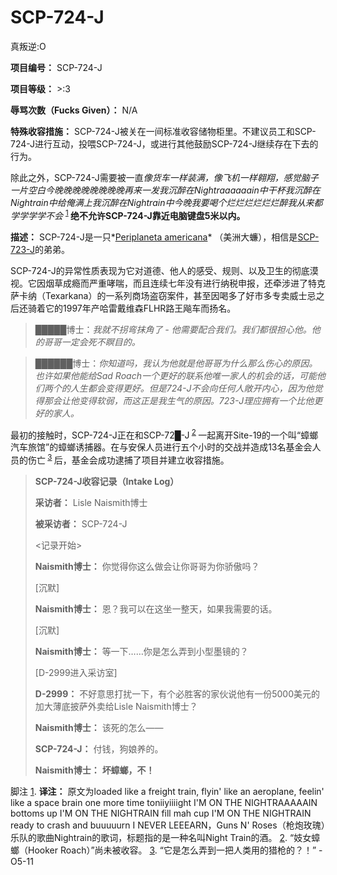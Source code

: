 # SCP-724-J
                        




真叛逆:O



**项目编号：** SCP-724-J

**项目等级：** >:3

**辱骂次数（Fucks Given）：** N/A

**特殊收容措施：** SCP-724-J被关在一间标准收容储物柜里。不建议员工和SCP-724-J进行互动，投喂SCP-724-J，或进行其他鼓励SCP-724-J继续存在下去的行为。

除此之外，SCP-724-J需要被一直*像货车一样装满，像飞机一样翱翔，感觉脑子一片空白今晚晚晚晚晚晚晚晚再来一发我沉醉在Nightraaaaaain中干杯我沉醉在Nightrain中给俺满上我沉醉在Nightrain中今晚我要喝个烂烂烂烂烂烂醉我从来都学学学学不会* <sup class='footnoteref'>
 <a shape='rect' class='footnoteref' id='footnoteref-1' href='javascript:;' onclick='WIKIDOT.page.utils.scrollToReference(&apos;footnote-1&apos;)'>1</a>
</sup> **绝不允许SCP-724-J靠近电脑键盘5米以内。** 

**描述：** SCP-724-J是一只*[Periplaneta americana](//scp-wiki-cn.wikidot.com/scp-006-j)* （美洲大蠊），相信是[SCP-723-J](//scp-wiki-cn.wikidot.com/scp-723-j)的弟弟。

SCP-724-J的异常性质表现为它对道德、他人的感受、规则、以及卫生的彻底漠视。它因烟草成瘾而严重哮喘，而且连续七年没有进行纳税申报，还牵涉进了特克萨卡纳（Texarkana）的一系列商场盗窃案件，甚至因喝多了好市多专卖威士忌之后还骑着它的1997年产哈雷戴维森FLHR路王飚车而扬名。


> █████博士：*我就不拐弯抹角了 - 他需要配合我们。我们都很担心他。他的哥哥一定会死不瞑目的。* 
> 


> ██████博士：*你知道吗，我认为他就是他哥哥为什么那么伤心的原因。也许如果他能给Sad Roach一个更好的联系他唯一家人的机会的话，可能他们两个的人生都会变得更好。但是724-J不会向任何人敞开内心，因为他觉得那会让他变得软弱，而这正是我生气的原因。723-J理应拥有一个比他更好的家人。* 
> 

最初的接触时，SCP-724-J正在和SCP-72█-J<sup class='footnoteref'>
 <a shape='rect' class='footnoteref' id='footnoteref-2' href='javascript:;' onclick='WIKIDOT.page.utils.scrollToReference(&apos;footnote-2&apos;)'>2</a>
</sup>一起离开Site-19的一个叫“蟑螂汽车旅馆”的蟑螂诱捕器。在与安保人员进行五个小时的交战并造成13名基金会人员的伤亡<sup class='footnoteref'>
 <a shape='rect' class='footnoteref' id='footnoteref-3' href='javascript:;' onclick='WIKIDOT.page.utils.scrollToReference(&apos;footnote-3&apos;)'>3</a>
</sup>后，基金会成功逮捕了项目并建立收容措施。


> **SCP-724-J收容记录（Intake Log）** 
> 
> **采访者：** Lisle Naismith博士
> 
> **被采访者：** SCP-724-J
> 
> <记录开始>
> 
> **Naismith博士：** 你觉得你这么做会让你哥哥为你骄傲吗？
> 
> [沉默]
> 
> **Naismith博士：** 恩？我可以在这坐一整天，如果我需要的话。
> 
> [沉默]
> 
> **Naismith博士：** 等一下……你是怎么弄到小型墨镜的？
> 
> [D-2999进入采访室]
> 
> **D-2999：** 不好意思打扰一下，有个必胜客的家伙说他有一份5000美元的加大薄底披萨外卖给Lisle Naismith博士？
> 
> **Naismith博士：** 该死的怎么——
> 
> **SCP-724-J：** 付钱，狗娘养的。
> 
> **Naismith博士：** **坏蟑螂，不！** 
> 



脚注
<a shape='rect' href='javascript:;' onclick='WIKIDOT.page.utils.scrollToReference(&apos;footnoteref-1&apos;)'>1</a>. **译注：** 原文为loaded like a freight train, flyin' like an aeroplane, feelin' like a space brain one more time toniiyiiiight I'M ON THE NIGHTRAAAAAIN bottoms up I'M ON THE NIGHTRAIN fill mah cup I'M ON THE NIGHTRAIN ready to crash and buuuuurn I NEVER LEEEARN，Guns N' Roses（枪炮玫瑰）乐队的歌曲Nightrain的歌词，标题指的是一种名叫Night Train的酒。
<a shape='rect' href='javascript:;' onclick='WIKIDOT.page.utils.scrollToReference(&apos;footnoteref-2&apos;)'>2</a>. “妓女蟑螂（Hooker Roach）”尚未被收容。
<a shape='rect' href='javascript:;' onclick='WIKIDOT.page.utils.scrollToReference(&apos;footnoteref-3&apos;)'>3</a>. “它是怎么弄到一把人类用的猎枪的？！” - O5-11


                    